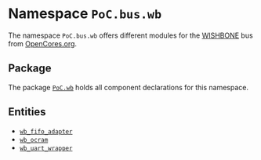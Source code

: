 # Namespace `PoC.bus.wb`

The namespace `PoC.bus.wb` offers different modules for the
[WISHBONE][wishbone] bus from [OpenCores.org][opencores].

 [wishbone]:	http://opencores.org/opencores,wishbone
 [opencores]:	http://opencores.org/

## Package

The package [`PoC.wb`][wb.pkg] holds all component declarations for this namespace.


## Entities

 -  [`wb_fifo_adapter`][wb_fifo_adapter]
 -  [`wb_ocram`][wb_ocram]
 -  [`wb_uart_wrapper`][wb_uart_wrapper]


 [wb.pkg]:			wb.pkg.vhdl

 [wb_fifo_adapter]:	wb_fifo_adapter.vhdl
 [wb_ocram]:		wb_ocram.vhdl
 [wb_uart_wrapper]:	wb_uart_wrapper.vhdl
